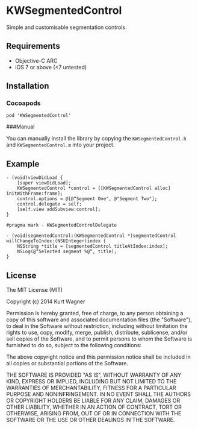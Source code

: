 # KWSegmentedControl

Simple and customisable segmentation controls.

## Requirements

- Objective-C ARC
- iOS 7 or above (<7 untested)

## Installation
### Cocoapods

    pod 'KWSegmentedControl'

###Manual

You can manually install the library by copying the `KWSegmentedControl.h` and `KWSegmentedControl.m` into your project.

## Example

    - (void)viewDidLoad {
        [super viewDidLoad];
        KWSegmentedControl *control = [[KWSegmentedControl alloc] initWithFrame:frame];
        control.options = @[@“Segment One", @"Segment Two"];
        control.delegate = self;
        [self.view addSubview:control];
    }

    #pragma mark - KWSegmentedControlDelegate

    - (void)segmentedControl:(KWSegmentedControl *)segmentedControl willChangeToIndex:(NSUInteger)index {
        NSString *title = [segmentedControl titleAtIndex:index];
        NSLog(@“Selected segment %@“, title);
    }

## License

The MIT License (MIT)

Copyright (c) 2014 Kurt Wagner

Permission is hereby granted, free of charge, to any person obtaining a copy
of this software and associated documentation files (the "Software"), to deal
in the Software without restriction, including without limitation the rights
to use, copy, modify, merge, publish, distribute, sublicense, and/or sell
copies of the Software, and to permit persons to whom the Software is
furnished to do so, subject to the following conditions:

The above copyright notice and this permission notice shall be included in all
copies or substantial portions of the Software.

THE SOFTWARE IS PROVIDED "AS IS", WITHOUT WARRANTY OF ANY KIND, EXPRESS OR
IMPLIED, INCLUDING BUT NOT LIMITED TO THE WARRANTIES OF MERCHANTABILITY,
FITNESS FOR A PARTICULAR PURPOSE AND NONINFRINGEMENT. IN NO EVENT SHALL THE
AUTHORS OR COPYRIGHT HOLDERS BE LIABLE FOR ANY CLAIM, DAMAGES OR OTHER
LIABILITY, WHETHER IN AN ACTION OF CONTRACT, TORT OR OTHERWISE, ARISING FROM,
OUT OF OR IN CONNECTION WITH THE SOFTWARE OR THE USE OR OTHER DEALINGS IN THE
SOFTWARE.

